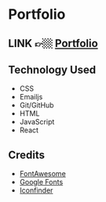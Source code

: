 # Portfolio

## LINK 👉🏼 [Portfolio](https://jessica-kim-portfolio.netlify.app/)

<!-- ## Background & Description


## Screenshots of the App 📸
-->

## Technology Used
  - CSS
  - Emailjs
  - Git/GitHub
  - HTML
  - JavaScript
  - React

## Credits
- [FontAwesome](https://fontawesome.com/)
- [Google Fonts](https://fonts.google.com/)
- [Iconfinder](https://www.iconfinder.com/)

<!-- ## Icebox Items 🧊
  - [ ] Add a toggle to switch from dark mode to light mode -->
